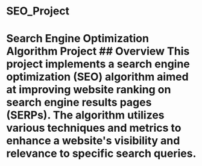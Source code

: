 # SEO_Project
# Search Engine Optimization Algorithm Project  ## Overview This project implements a search engine optimization (SEO) algorithm aimed at improving website ranking on search engine results pages (SERPs). The algorithm utilizes various techniques and metrics to enhance a website's visibility and relevance to specific search queries.
